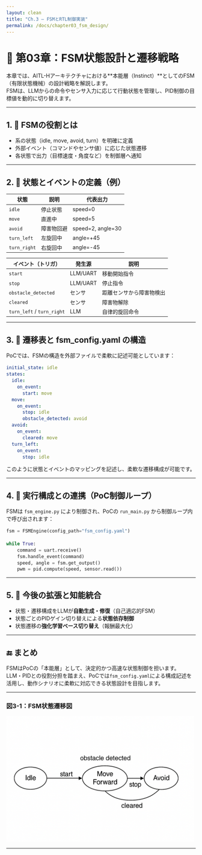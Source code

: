 ```yaml
---
layout: clean
title: "Ch.3 — FSMとRTL制御実装"
permalink: /docs/chapter03_fsm_design/
---
```


# 🔄 第03章：FSM状態設計と遷移戦略

本章では、AITL-Hアーキテクチャにおける**本能層（Instinct）**としてのFSM（有限状態機械）の設計戦略を解説します。  
FSMは、LLMからの命令やセンサ入力に応じて行動状態を管理し、PID制御の目標値を動的に切り替えます。

---

## 1. 🧠 FSMの役割とは

- 系の状態（idle, move, avoid, turn）を明確に定義
- 外部イベント（コマンドやセンサ値）に応じた状態遷移
- 各状態で出力（目標速度・角度など）を制御層へ通知

---

## 2. 🧩 状態とイベントの定義（例）

| 状態 | 説明 | 代表出力 |
|------|------|-----------|
| `idle` | 停止状態 | speed=0 |
| `move` | 直進中 | speed=5 |
| `avoid` | 障害物回避 | speed=2, angle=30 |
| `turn_left` | 左旋回中 | angle=+45 |
| `turn_right` | 右旋回中 | angle=-45 |

| イベント（トリガ） | 発生源 | 説明 |
|--------------------|--------|------|
| `start` | LLM/UART | 移動開始指令 |
| `stop` | LLM/UART | 停止指令 |
| `obstacle_detected` | センサ | 距離センサから障害物検出 |
| `cleared` | センサ | 障害物解除 |
| `turn_left` / `turn_right` | LLM | 自律的旋回命令 |

---

## 3. 🧾 遷移表と fsm_config.yaml の構造

PoCでは、FSMの構造を外部ファイルで柔軟に記述可能としています：

```yaml
initial_state: idle
states:
  idle:
    on_event:
      start: move
  move:
    on_event:
      stop: idle
      obstacle_detected: avoid
  avoid:
    on_event:
      cleared: move
  turn_left:
    on_event:
      stop: idle
```

このように状態とイベントのマッピングを記述し、柔軟な遷移構成が可能です。

---

## 4. 🔧 実行構成との連携（PoC制御ループ）

FSMは `fsm_engine.py` により制御され、PoCの `run_main.py` から制御ループ内で呼び出されます：

```python
fsm = FSMEngine(config_path="fsm_config.yaml")

while True:
    command = uart.receive()
    fsm.handle_event(command)
    speed, angle = fsm.get_output()
    pwm = pid.compute(speed, sensor.read())
```

---

## 5. 🔄 今後の拡張と知能統合

- 状態・遷移構成をLLMが**自動生成・修復**（自己適応的FSM）
- 状態ごとのPIDゲイン切り替えによる**状態依存制御**
- 状態遷移の**強化学習ベース切り替え**（報酬最大化）

---

## 🔚 まとめ

FSMはPoCの「本能層」として、決定的かつ高速な状態制御を担います。  
LLM・PIDとの役割分担を踏まえ、PoCでは`fsm_config.yaml`による構成記述を活用し、動作シナリオに柔軟に対応できる状態設計を目指します。

---

<h3>図3-1：FSM状態遷移図</h3>
<img src="./images/figure3_1_fsm_transition.png" alt="FSM Transition" width="500"/>

---
